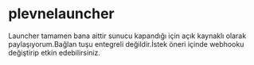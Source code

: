 # plevnelauncher
Launcher tamamen bana aittir sunucu kapandığı için açık kaynaklı olarak paylaşıyorum.Bağlan tuşu entegreli değildir.İstek öneri içinde webhooku değiştirip etkin edebilirsiniz.
